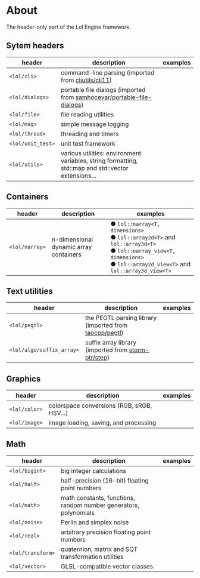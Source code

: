 
# About

The header-only part of the Lol Engine framework.

## Sytem headers

| header | description | examples |
|--------|-------------|----------|
| `<lol/cli>`       | command-line parsing (imported from [cliutils/cli11](https://github.com/CLIUtils/CLI11)) | |
| `<lol/dialogs>`   | portable file dialogs (imported from [samhocevar/portable-file-dialogs](https://github.com/samhocevar/portable-file-dialogs)) | |
| `<lol/file>`      | file reading utilities | |
| `<lol/msg>`       | simple message logging | |
| `<lol/thread>`    | threading and timers | |
| `<lol/unit_test>` | unit test framework | |
| `<lol/utils>`     | various utilities: environment variables, string formatting, std::map and std::vector extensions… | |

## Containers

| header | description | examples |
|--------|-------------|----------|
| `<lol/narray>` | n-dimensional dynamic array containers | ● `lol::narray<T, dimensions>`<br>● `lol::array2d<T>` and `lol::array3d<T>`<br>● `lol::narray_view<T, dimensions>`<br>● `lol::array2d_view<T>` and `lol::array3d_view<T>` |

## Text utilities

| header | description | examples |
|--------|-------------|----------|
| `<lol/pegtl>`             | the PEGTL parsing library (imported from [taocpp/pegtl](https://github.com/taocpp/PEGTL)) | |
| `<lol/algo/suffix_array>` | suffix array library (imported from [storm-ptr/step](https://github.com/storm-ptr/step)) | |

## Graphics

| header | description | examples |
|--------|-------------|----------|
| `<lol/color>` | colorspace conversions (RGB, sRGB, HSV…) | |
| `<lol/image>` | image loading, saving, and processing | |

## Math

| header | description | examples |
|--------|-------------|----------|
| `<lol/bigint>`    | big integer calculations | |
| `<lol/half>`      | half-precision (16-bit) floating point numbers | |
| `<lol/math>`      | math constants, functions, random number generators, polynomials | |
| `<lol/noise>`     | Perlin and simplex noise | |
| `<lol/real>`      | arbitrary precision floating point numbers | |
| `<lol/transform>` | quaternion, matrix and SQT transformation utilities | |
| `<lol/vector>`    | GLSL-compatible vector classes | |

